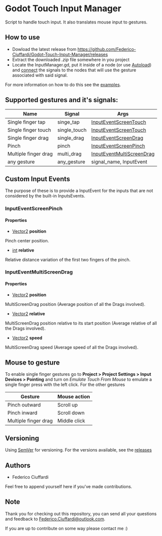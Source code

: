 # Godot Touch Input Manager
 Script to handle touch input. It also translates mouse input to gestures.

## How to use
* Dowload the latest release from https://github.com/Federico-Ciuffardi/Godot-Touch-Input-Manager/releases
* Extract the downloaded *.zip* file somewhere in you project
* Locate the InputManager.gd, put it inside of a node (or use [Autoload](https://docs.godotengine.org/en/3.1/getting_started/step_by_step/singletons_autoload.html)) and [connect](https://docs.godotengine.org/en/3.1/getting_started/step_by_step/signals.html) the signals to the nodes that will use the gesture associated with said signal.

For more information on how to do this see the [examples](https://github.com/Federico-Ciuffardi/Godot-Touch-Input-Manager-Examples).

## Supported gestures and it's signals:
| Name                      | Signal       | Args                                                   |
|---------------------------|--------------|--------------------------------------------------------|
| Single finger tap         | singe_tap    |  [InputEventScreenTouch](https://docs.godotengine.org/en/3.1/classes/class_inputeventscreentouch.html)                      |
| Single finger touch       | single_touch | [InputEventScreenTouch](https://docs.godotengine.org/en/3.1/classes/class_inputeventscreentouch.html)                      |
| Single finger drag        | single_drag  | [InputEventScreenDrag](https://docs.godotengine.org/en/3.1/classes/class_inputeventscreendrag.html)                       |
| Pinch                     | pinch        | [InputEventScreenPinch](#inputeventscreenpinch)        |
| Multiple finger drag      | multi_drag   | [InputEventMultiScreenDrag](#inputeventmultiscreendrag)|
| any gesture               | any_gesture  | signal_name, InputEvent | 

## Custom Input Events
The purpose of these is to provide a InputEvent for the inputs that are not considered by the built-in InputsEvents.

### InputEventScreenPinch

#### Properties

* [Vector2](https://docs.godotengine.org/en/3.1/classes/class_vector2.html#class-vector2) **position**

Pinch center position.

* [int](https://docs.godotengine.org/en/3.1/classes/class_int.html#class-int) **relative**

Relative distance variation of the first two fingers of the pinch. 

### InputEventMultiScreenDrag

#### Properties

* [Vector2](https://docs.godotengine.org/en/3.1/classes/class_vector2.html#class-vector2) **position**

MultiScreenDrag position (Average position of all the Drags involved).

* [Vector2](https://docs.godotengine.org/en/3.1/classes/class_vector2.html#class-vector2) **relative**

MultiScreenDrag position relative to its start position (Average relative of all the Drags involved).

* [Vector2](https://docs.godotengine.org/en/3.1/classes/class_vector2.html#class-vector2) **speed**

MultiScreenDrag speed (Average speed of all the Drags involved).

## Mouse to gesture
To enable single finger gestures go to **Project > Project Settings > Input Devices > Pointing** and turn on *Emulate Touch From Mouse* to emulate a single finger press with the left click. For the other gestures 

| Gesture                   | Mouse action                                      |
|---------------------------|---------------------------------------------------|
| Pinch outward             | Scroll up                                         |
| Pinch inward              | Scroll down                                       |
| Multiple finger drag      | Middle click                                      |

## Versioning
Using [SemVer](http://semver.org/) for versioning. For the versions available, see the [releases](https://github.com/Federico-Ciuffardi/IOSU/releases) 

## Authors
* Federico Ciuffardi

Feel free to append yourself here if you've made contributions.

## Note
Thank you for checking out this repository, you can send all your questions and feedback to Federico.Ciuffardi@outlook.com.

If you are up to contribute on some way please contact me :)

